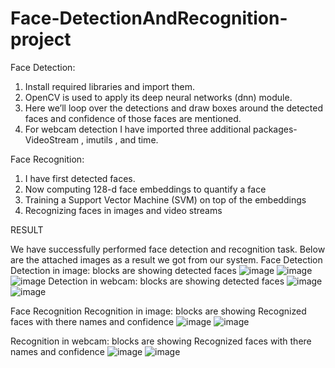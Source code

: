 # Face-DetectionAndRecognition-project

Face Detection:
1. Install required libraries and import them.
2. OpenCV is used  to apply its deep neural networks (dnn) module.
3. Here we’ll loop over the detections and draw boxes around the detected faces and confidence of those faces are mentioned.
4. For webcam detection I have imported three additional packages- VideoStream , imutils , and time.


Face Recognition:
1. I have first detected faces.
2. Now computing 128-d face embeddings to quantify a face
3. Training a Support Vector Machine (SVM) on top of the embeddings
4. Recognizing faces in images and video streams


RESULT

We have successfully performed face detection and recognition task.
Below are the attached images as a result we got from our system.
Face Detection
Detection in image: blocks are showing detected faces
![image](https://user-images.githubusercontent.com/84977514/211155804-2c73d669-e41e-495e-927e-23fd71601e3a.png)
![image](https://user-images.githubusercontent.com/84977514/211155845-2da0a3e3-e7c2-4873-9f94-f4bf73548c06.png)
![image](https://user-images.githubusercontent.com/84977514/211155854-90249e4b-3723-4fdf-a6db-610d9b8b0109.png)
Detection in webcam: blocks are showing detected faces
![image](https://user-images.githubusercontent.com/84977514/211155924-0c2d6073-606b-40fb-ad54-cc3d3667736b.png)
![image](https://user-images.githubusercontent.com/84977514/211155932-1e95af24-42b0-4278-9dd6-b65cd70343c9.png)

Face Recognition
Recognition in image: blocks are showing Recognized faces with there names and confidence
![image](https://user-images.githubusercontent.com/84977514/211155966-6ca370d1-3079-4f2e-8a6d-ffe10c1ed073.png)
![image](https://user-images.githubusercontent.com/84977514/211155972-2c2ce638-c2f0-4718-81cd-e95cc63cf908.png)

Recognition in webcam: blocks are showing Recognized faces with there names and confidence
![image](https://user-images.githubusercontent.com/84977514/211155988-0a3cef21-b2f2-4640-8987-15c2d5efd6af.png)
![image](https://user-images.githubusercontent.com/84977514/211155996-3177fb04-df5d-4ad6-96ce-6dc39039d595.png)


